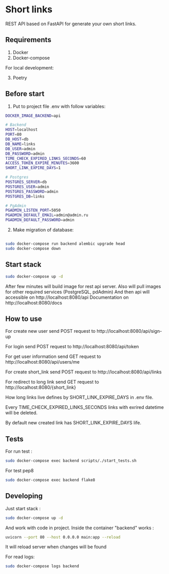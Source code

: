 # Short links

REST API based on FastAPI for generate your own short links.


## Requirements

1. Docker
2. Docker-compose

For local development:

3. Poetry


## Before start

1. Put to project file .env with follow variables:

```bash
DOCKER_IMAGE_BACKEND=api

# Backend
HOST=localhost
PORT=80
DB_HOST=db
DB_NAME=links
DB_USER=admin
DB_PASSWORD=admin
TIME_CHECK_EXPIRED_LINKS_SECONDS=60
ACCESS_TOKEN_EXPIRE_MINUTES=3600
SHORT_LINK_EXPIRE_DAYS=1

# Postgres
POSTGRES_SERVER=db
POSTGRES_USER=admin
POSTGRES_PASSWORD=admin
POSTGRES_DB=links

# PgAdmin
PGADMIN_LISTEN_PORT=5050
PGADMIN_DEFAULT_EMAIL=admin@admin.ru
PGADMIN_DEFAULT_PASSWORD=admin
```

2. Make migration of database:

```bash

sudo docker-compose run backend alembic upgrade head
sudo docker-compose down
```


## Start stack

```bash
sudo docker-compose up -d
```

After few minutes will build image for rest api server.
Also will pull images for other required services (PostgreSQL, pdAdmin)
And then api will accessible on http://localhost:8080/api
Documentation on http://localhost:8080/docs


## How to use

For create new user send POST request to http://localhost:8080/api/sign-up

For login send POST request to http://localhost:8080/api/token

For get user information send GET request to http://localhost:8080/api/users/me

For create short_link send POST request to http://localhost:8080/api/links

For redirect to long link send GET request to http://localhost:8080/{short_link}

How long links live defines by SHORT_LINK_EXPIRE_DAYS in .env file.

Every TIME_CHECK_EXPIRED_LINKS_SECONDS links with exrired datetime will be deleted.

By default new created link has SHORT_LINK_EXPIRE_DAYS life.

## Tests

For run test :

```bash
sudo docker-compose exec backend scripts/./start_tests.sh
```

For test pep8

```bash
sudo docker-compose exec backend flake8
```

## Developing

Just start stack :

```bash
sudo docker-compose up -d
```

And work with code in project. 
Inside the container "backend" works :

```bash
uvicorn --port 80 --host 0.0.0.0 main:app --reload
```
It will reload server when changes will be found

For read logs:

```bash
sudo docker-compose logs backend
```
